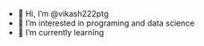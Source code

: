 - 👋 Hi, I’m @vikash222ptg
- 👀 I’m interested in programing and data science 
- 🌱 I’m currently learning 
<!---
vikash222ptg/vikash222ptg is a ✨ special ✨ repository because its `README.md` (this file) appears on your GitHub profile.
You can click the Preview link to take a look at your changes.
--->
